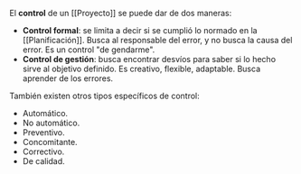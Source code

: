 El **control** de un [[Proyecto]] se puede dar de dos maneras:

- **Control formal**: se limita a decir si se cumplió lo normado en la [[Planificación]]. Busca al responsable del error, y no busca la causa del error. Es un control "de gendarme".
- **Control de gestión**: busca encontrar desvíos para saber si lo hecho sirve al objetivo definido. Es creativo, flexible, adaptable. Busca aprender de los errores.

También existen otros tipos específicos de control:

- Automático.
- No automático.
- Preventivo.
- Concomitante.
- Correctivo.
- De calidad.
